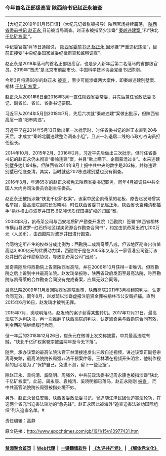 ### 今年首名正部级高官 陕西前书记赵正永被查
------------------------

<p>
 【大纪元2019年01月15日讯】（大纪元记者张顿报导）陕西官场持续震荡，
 <a href="http://www.epochtimes.com/gb/tag/%E9%99%95%E8%A5%BF%E7%9C%81%E5%A7%94%E5%89%8D%E4%B9%A6%E8%AE%B0.html">
  陕西省委前书记
 </a>
 <a href="http://www.epochtimes.com/gb/tag/%E8%B5%B5%E6%AD%A3%E6%B0%B8.html">
  赵正永
 </a>
 日前被当局调查。赵正永被指至少涉嫌“
 <a href="http://www.epochtimes.com/gb/tag/%E7%A7%A6%E5%B2%AD%E8%BF%9D%E5%BB%BA%E6%A1%88.html">
  秦岭违建案
 </a>
 ”和“陕北
 <a href="http://www.epochtimes.com/gb/tag/%E5%8D%83%E4%BA%BF%E7%9F%BF%E6%9D%83%E6%A1%88.html">
  千亿矿权案
 </a>
 ”。
</p>
<p>
 中纪委官媒1月15日通报说，
 <a href="http://www.epochtimes.com/gb/tag/%E9%99%95%E8%A5%BF%E7%9C%81%E5%A7%94%E5%89%8D%E4%B9%A6%E8%AE%B0.html">
  陕西省委前书记
 </a>
 <a href="http://www.epochtimes.com/gb/tag/%E8%B5%B5%E6%AD%A3%E6%B0%B8.html">
  赵正永
 </a>
 因涉嫌“严重违纪违法”，目前正接受“中央纪委国家监委纪律审查和监察调查”。
</p>
<p>
 赵正永是2019年落马的首名正部级高官，也是步入新年后第二名落马的省部级官员。2019年“首虎”是北京市前副市长、中国科学技术协会党组书记陈刚。
</p>
<p>
 今年3月将满68岁的赵正永
 <a href="http://www.epochtimes.com/gb/tag/%E8%A2%AB%E6%9F%A5.html">
  被查
 </a>
 ，至少可能涉嫌两大案件，即秦岭违建别墅案、榆林
 <a href="http://www.epochtimes.com/gb/tag/%E5%8D%83%E4%BA%BF%E7%9F%BF%E6%9D%83%E6%A1%88.html">
  千亿矿权案
 </a>
 。
</p>
<p>
 赵正永从2001年6日至2016年3月一直任陕西省委常委，并先后兼任省政法委书记、副省长、省长、省委书记要职。
</p>
<p>
 习近平从2014年5月到2018年7月，先后六次就“秦岭违建”案做出批示，但陕西省高层一直“阳奉阴违”。
</p>
<p>
 习近平早在2014年5月13日做出第一次批示时，时任省委书记的赵正永直到20多天后，才成立“秦岭北麓违建整治调查小组”，且派一名退居二线的市政府咨询员担任组长。
</p>
<p>
 2014年10月、2015年2月、2016年2月，习近平先后做出三次批示，但时任省委书记的赵正永仍未彻查“秦岭违建”案，并且“欺上瞒下、企图蒙混过关”。本来违建别墅多达1,194栋，但陕西省2014年8月上报中共中央的数字是202栋，并称违建别墅已彻底查清。其实，当时就这202栋违建别墅也没有彻查。
</p>
<p>
 2016年3月，年满65岁的赵正永被免去陕西省委书记职务，同年4月被调任中共全国人大内务司法委员会副主任委员。
</p>
<p>
 赵正永还被指涉嫌“陕北千亿矿权案”。该案中民企凯奇莱的老板、原告赵发琦曾实名举报，最高法院副院长奚晓明、时任陕西省委书记赵正永、陕西省长袁纯清都插手“榆林横山县波罗井田15.6亿吨优质煤田探矿权的归属”案。
</p>
<p>
 2003年8月，凯奇莱公司与西安地质矿产勘查开发院（西勘院）签署“陕西省榆林市横山县波罗─红石桥地区煤炭资源合作勘查合同书”，约定由凯奇莱出资1,200万元（人民币），由西勘院对波罗井田进行勘查。
</p>
<p>
 合同约定所产生的权益分成比例为：西勘院二成凯奇莱八成，但该地区勘查出价值高达3,800亿元的优质动力煤，西勘院于是在2005年又与另一家香港公司签订该处井田的合作勘察协议，导致凯奇莱公司“出局”。
</p>
<p>
 凯奇莱随后将西勘院上告至陕西省高院，并在2006年10月获得一审胜诉。但西勘院之后上诉到中共最高法院。赵发琦举报称，陕西省政府发函至最高法院，称西勘院与凯奇莱的合作勘查合同没有完成备案，应属无效合同等。
</p>
<p>
 最高法院2009年11月发回陕西省高院重审，陕西高院2011年3月推翻原判决，认定合同无效。同年8月，赵发琦以涉嫌虚报注册资金罪被榆林市公安局抓捕。直到2015年6月16日，赵发琦才被判无罪。
</p>
<p>
 2015年7月，奚晓明落马，赵发琦的案子获得某些转机。2017年12月21日，最高法院下达判决书，再一次推翻了陕西高院的判决，认定凯奇莱与西勘院合同有效，判令西勘院继续履行合同。
</p>
<p>
 但一年后的2018年12月26日，崔永元在微博上发文称披露，中共最高法院有贼，“陕北千亿矿权案卷宗被盗两年至今无下落”。
</p>
<p>
 随后，承办该案的最高法院法官王林清接连发出三段自述视频，讲述该案正副卷宗离奇失踪，最高法院院长周强非法干预案件等。王林清在视频开头明言，他制作视频的目地是为了“保护自己，免遭不测，留下一些证据”。
</p>
<p>
 除赵正永、袁纯清、奚晓明、周强外，中共前政法委书记周永康也被指涉嫌“陕北千亿矿权案”。此前，周永康、袁纯清、奚晓明都已落马，赵正永刚刚
 <a href="http://www.epochtimes.com/gb/tag/%E8%A2%AB%E6%9F%A5.html">
  被查
 </a>
 ，而中共高官法院院长周强被指处境不妙。
</p>
<p>
 另外，赵正永曾任安徽、陕西省委政法委书记，曾追随江泽民团伙迫害法轮功，在这两个省充当迫害法轮功的“急先锋”。赵正永因此被海外“追查迫害法轮功国际组织”列入追查名单。#
</p>
<p>
 责任编辑：高静
</p>

原文链接：http://www.epochtimes.com/gb/19/1/15/n10977431.htm


------------------------
#### [禁闻聚合首页](https://github.com/gfw-breaker/banned-news/blob/master/README.md) &nbsp;|&nbsp; [Web代理](https://github.com/gfw-breaker/open-proxy/blob/master/README.md) &nbsp;|&nbsp; [一键翻墙软件](https://github.com/gfw-breaker/nogfw/blob/master/README.md) &nbsp;|&nbsp; [《九评共产党》](https://github.com/gfw-breaker/9ping.md/blob/master/README.md#九评之一评共产党是什么) &nbsp;|&nbsp; [《解体党文化》](https://github.com/gfw-breaker/jtdwh.md/blob/master/README.md#绪论)